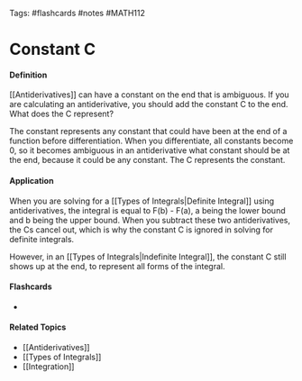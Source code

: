 Tags: #flashcards #notes #MATH112

# Constant C

#### Definition
[[Antiderivatives]] can have a constant on the end that is ambiguous.
If you are calculating an antiderivative, you should add the constant C to the end.
What does the C represent?

The constant represents any constant that could have been at the end of a function before differentiation. When you differentiate, all constants become 0, so it becomes ambiguous in an antiderivative what constant should be at the end, because it could be any constant. The C represents the constant.

#### Application
When you are solving for a [[Types of Integrals|Definite Integral]] using antiderivatives, the integral is equal to F(b) - F(a), a being the lower bound and b being the upper bound. When you subtract these two antiderivatives, the Cs cancel out, which is why the constant C is ignored in solving for definite integrals.

However, in an [[Types of Integrals|Indefinite Integral]], the constant C still shows up at the end, to represent all forms of the integral.


#### Flashcards
- 


#### Related Topics
- [[Antiderivatives]]
- [[Types of Integrals]]
- [[Integration]]